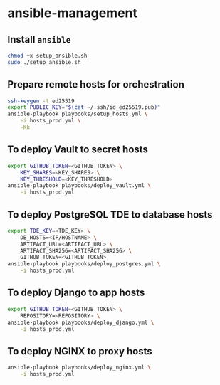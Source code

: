 # ansible-management

## Install `ansible`

```bash
chmod +x setup_ansible.sh
sudo ./setup_ansible.sh
```

## Prepare remote hosts for orchestration

```bash
ssh-keygen -t ed25519
export PUBLIC_KEY="$(cat ~/.ssh/id_ed25519.pub)"
ansible-playbook playbooks/setup_hosts.yml \
    -i hosts_prod.yml \
    -Kk
```

## To deploy Vault to secret hosts

```bash
export GITHUB_TOKEN=<GITHUB_TOKEN> \ 
    KEY_SHARES=<KEY_SHARES> \
    KEY_THRESHOLD=<KEY_THRESHOLD>
ansible-playbook playbooks/deploy_vault.yml \
    -i hosts_prod.yml 
```

## To deploy PostgreSQL TDE to database hosts

```bash
export TDE_KEY=<TDE_KEY> \
    DB_HOSTS=<IP/HOSTNAME> \
    ARTIFACT_URL=<ARTIFACT_URL> \
    ARTIFACT_SHA256=<ARTIFACT_SHA256> \
    GITHUB_TOKEN=<GITHUB_TOKEN>
ansible-playbook playbooks/deploy_postgres.yml \
    -i hosts_prod.yml 
```

## To deploy Django to app hosts

```bash
export GITHUB_TOKEN=<GITHUB_TOKEN> \
    REPOSITORY=<REPOSITORY> \
ansible-playbook playbooks/deploy_django.yml \
    -i hosts_prod.yml 
```

## To deploy NGINX to proxy hosts

```bash
ansible-playbook playbooks/deploy_nginx.yml \
    -i hosts_prod.yml 
```